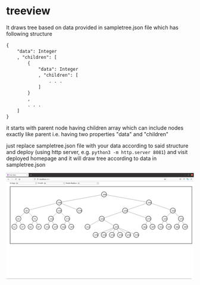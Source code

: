 # treeview

It draws tree based on data provided in sampletree.json file which has following structure

```
{
    "data": Integer
    , "children": [
        {
            "data": Integer
            , "children": [
                . . .
            ]
        }
        ,
        . . .
    ]
}
```

it starts with parent node having children array which can include nodes exactly like parent i.e. having two properties "data" and "children"

just replace sampletree.json file with your data according to said structure and deploy (using http server, e.g. `python3 -m http.server 8081`) and visit deployed homepage and it will draw tree according to data in sampletree.json

![TreeView.png](./TreeView.png)
